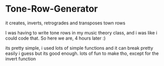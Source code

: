 # Tone-Row-Generator
it creates, inverts, retrogrades and transposes town rows

I was having to write tone rows in my music theory class, and i was like i could code that. So here we are, 4 hours later :)

its pretty simple, i used lots of simple functions and it can break pretty easily i guess but its good enough. lots of fun to make tho, except for the invert function

